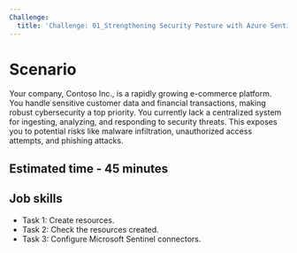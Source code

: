 ```yaml
---
Challenge:
  title: 'Challenge: 01_Strengthening Security Posture with Azure Sentinel'
---
```


# Scenario

Your company, Contoso Inc., is a rapidly growing e-commerce platform. You handle sensitive customer data and financial transactions, making robust cybersecurity a top priority. You currently lack a centralized system for ingesting, analyzing, and responding to security threats. This exposes you to potential risks like malware infiltration, unauthorized access attempts, and phishing attacks.

## Estimated time - 45 minutes

## Job skills

+ Task 1: Create resources.
+ Task 2: Check the resources created.
+ Task 3: Configure Microsoft Sentinel connectors.
